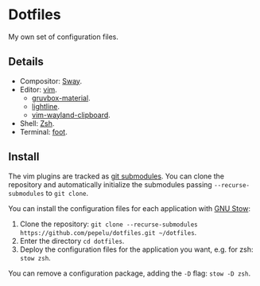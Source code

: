 # Dotfiles

My own set of configuration files.

## Details

- Compositor: [Sway](https://swaywm.org/).
- Editor: [vim](https://www.vim.org/).
    - [gruvbox-material](https://github.com/sainnhe/gruvbox-material).
    - [lightline](https://github.com/itchyny/lightline.vim).
    - [vim-wayland-clipboard](https://github.com/jasonccox/vim-wayland-clipboard).
- Shell: [Zsh](https://www.zsh.org/).
- Terminal: [foot](https://codeberg.org/dnkl/foot).

## Install

The vim plugins are tracked as [git submodules](https://git-scm.com/book/en/v2/Git-Tools-Submodules). You can clone the repository and automatically initialize the submodules passing `--recurse-submodules` to `git clone`.

You can install the configuration files for each application with [GNU Stow](https://www.gnu.org/software/stow/):

1. Clone the repository: `git clone --recurse-submodules https://github.com/pepelu/dotfiles.git ~/dotfiles`.
1. Enter the directory `cd dotfiles`.
1. Deploy the configuration files for the application you want, e.g. for zsh: `stow zsh`.

You can remove a configuration package, adding the `-D` flag: `stow -D zsh`.
